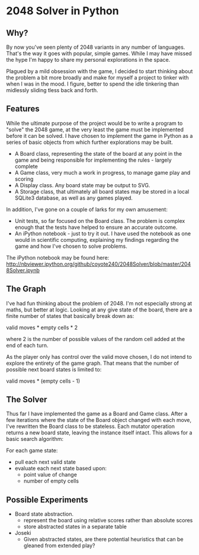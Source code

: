 # 2048 Solver in Python

## Why?

By now you've seen plenty of 2048 variants in any number of languages.  That's
the way it goes with popular, simple games.  While I may have missed the hype
I'm happy to share my personal explorations in the space.

Plagued by a mild obsession with the game, I decided to start thinking about the
problem a bit more broadly and make for myself a project to tinker with when I
was in the mood.  I figure, better to spend the idle tinkering than midlessly
sliding tless back and forth.

## Features

While the ultimate purpose of the project would be to write a program to "solve"
the 2048 game, at the very least the game must be implemented before it can be
solved.  I have chosen to implement the game in Python as a series of basic
objects from which further explorations may be built.

* A Board class, representing the state of the board at any point in the game
and being responsible for implementing the rules - largely complete
* A Game class, very much a work in progress, to manage game play and scoring
* A Display class.  Any board state may be output to SVG.
* A Storage class, that ultimately all board states may be stored in a local
SQLite3 database, as well as any games played.

In addition, I've gone on a couple of larks for my own amusement:

* Unit tests, so far focused on the Board class.  The problem is complex enough
that the tests have helped to ensure an accurate outcome.
* An iPython notebook - just to try it out.  I have used the notebook as one
would in scientific computing, explaining my findings regarding the game and how
I've chosen to solve problems.

The iPython notebook may be found here:
http://nbviewer.ipython.org/github/coyote240/2048Solver/blob/master/2048Solver.ipynb

## The Graph

I've had fun thinking about the problem of 2048.  I'm not especially strong at
maths, but better at logic.  Looking at any give state of the board, there are a
finite number of states that basically break down as:

valid moves * empty cells * 2

where 2 is the number of possible values of the random cell added at the end of
each turn.

As the player only has control over the valid move chosen, I do not intend to
explore the entirety of the game graph.  That means that the number of possible
next board states is limited to:

valid moves * (empty cells - 1)

## The Solver

Thus far I have implemented the game as a Board and Game class.  After a few
iterations where the state of the Board object changed with each move, I've
rewritten the Board class to be stateless.  Each mutator operation returns a new
board state, leaving the instance itself intact.  This allows for a basic search
algorithm:

For each game state:

* pull each next valid state
* evaluate each next state based upon:
    * point value of change
    * number of empty cells

## Possible Experiments

* Board state abstraction.
    * represent the board using relative scores rather than absolute scores
    * store abstracted states in a separate table
* Joseki
    * Given abstracted states, are there potential heuristics that can be
    gleaned from extended play?
